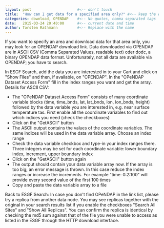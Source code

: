 ```yaml
---
layout: post                     #<-- don't touch
title:  "How can I get data for a specified area only?" #<-- keep the quotes " ... "
categories: download, OPENDAP    #<-- No quotes, comma separated tags
date:   2015-03-24 20:40:00      #<-- current date and time
author: Torsten Rathmann         #<-- Replace with the name
---
```


If you want to specify an area and download data for that area only, you may look for an OPENDAP download link. Data downloaded via OPENDAP are in ASCII CSV (Comma Separated Values, readable text) oder dodc, a binary OPENDAP data format. Unfortunately, not all data are available via OPENDAP; you have to search.

In ESGF Search, add the data you are interested in to your Cart and click on "Show Files" and then, if available, on "OPENDAP". In the "OPeNDAP Dataset Access Form" fill in the index ranges you want and get the array. Details for ASCII CSV:

* The "OPeNDAP Dataset Access Form" consists of many coordinate variable blocks (time, time_bnds, lat, lat_bnds, lon, lon_bnds, height) followed by the data variable you are interested in, e.g. near surface temperature tas. First enable all the coordinate variables to find out which indices you need (check the checkboxes)
* Click on the "GetASCII" button
* The ASCII output contains the values of the coordinate variables. The same indices will be used in the data variable array. Choose an index range
* Check the data variable checkbox and type-in your index ranges there. Three integers may be set for each coordinate variable: lower boundary index, increment, upper boundary index
* Click on the "GetASCII" button again
* The output should contain your data variable array now. If the array is too big, an error message is thrown. In this case reduce the index ranges or increase the increments. For example "time: 0:2:100" will provide every second value of the first 100 times
* Copy and paste the data variable array to a file

Back to ESGF Search: In case you don't find OPeNDAP in the link list, please try a replica from another data node. You may see replicas together with the original in your search results list if you enable the checkboxes "Search All Sites" and "Show All Replicas". You can confirm the replica is identical by checking the md5 sum against that of the file you were unable to access as listed in the ESGF through the HTTP download interface.

